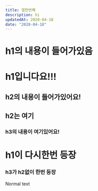 ```yaml
---
title: 열한번째
description: hi
updatedAt: 2020-04-18
date: "2020-04-18"
---
```


# h1의 내용이 들어가있음

# h1입니다요!!!

## h2의 내용이 들어가있어요!

## h2는 여기

### h3의 내용이 여기있어요!

# h1이 다시한번 등장

### h3가 h2없이 한번 등장

Normal text
